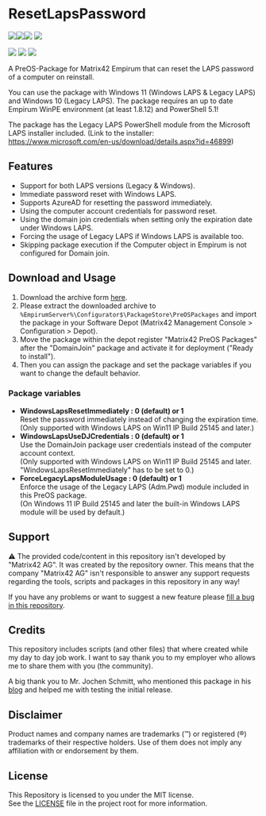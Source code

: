 # ResetLapsPassword

<!-- Name des Repositories muss immer klein geschrieben werden. -->
<a href="https://github.com/htcfreek/preos-resetlapspassword/releases/latest"><img src="https://img.shields.io/github/release/htcfreek/preos-resetlapspassword?label=stable+release"/></a><a href="https://github.com/htcfreek/preos-resetlapspassword/releases/latest"><img src="https://img.shields.io/github/release/htcfreek/preos-resetlapspassword?include_prereleases&label=latest+release"/></a><a href="https://github.com/htcfreek/preos-resetlapspassword/releases/latest"><img src="https://img.shields.io/github/downloads/htcfreek/preos-resetlapspassword/total?label=Downloads" /></a> <a href="LICENSE.md"><img src="https://img.shields.io/github/license/htcfreek/preos-resetlapspassword" /></a>

<a href="https://github.com/htcfreek/preos-resetlapspassword/stargazers"><img src="https://img.shields.io/github/stars/htcfreek/preos-resetlapspassword" /></a> <a href="https://github.com/htcfreek/preos-resetlapspassword/watchers"><img src="https://img.shields.io/github/watchers/htcfreek/preos-resetlapspassword" /></a> <a href="https://github.com/htcfreek/preos-resetlapspassword/network/members"><img src="https://img.shields.io/github/forks/htcfreek/preos-resetlapspassword" /></a>

A PreOS-Package for Matrix42 Empirum that can reset the LAPS password of a computer on reinstall.

You can use the package with Windows 11 (Windows LAPS & Legacy LAPS) and Windows 10 (Legacy LAPS).
The package requires an up to date Empirum WinPE environment (at least 1.8.12) and PowerShell 5.1!

The package has the Legacy LAPS PowerShell module from the Microsoft LAPS installer included. (Link to the installer: <https://www.microsoft.com/en-us/download/details.aspx?id=46899>)

## Features

- Support for both LAPS versions (Legacy & Windows).
- Immediate password reset with Windows LAPS.
- Supports AzureAD for resetting the password immediately.
- Using the computer account credentials for password reset.
- Using the domain join credentials when setting only the expiration date under Windows LAPS.
- Forcing the usage of Legacy LAPS if Windows LAPS is available too.
- Skipping package execution if the Computer object in Empirum is not configured for Domain join.

## Download and Usage

1. Download the archive form [here](http://github.com/htcfreek/preos-resetlapspassword/release/latest).
2. Please extract the downloaded archive to `%EmpirumServer%\Configurator$\PackageStore\PreOSPackages` and import the package in your Software Depot (Matrix42 Management Console > Configuration > Depot).
3. Move the package within the depot register "Matrix42 PreOS Packages" after the "DomainJoin" package and activate it for deployment ("Ready to install").
4. Then you can assign the package and set the package variables if you want to change the default behavior.

### Package variables

- **WindowsLapsResetImmediately : 0 (default) or 1**
   <br />Reset the password immediately instead of changing the expiration time.<br />(Only supported with Windows LAPS on Win11 IP Build 25145 and later.)
- **WindowsLapsUseDJCredentials : 0 (default) or 1**
   <br />Use the DomainJoin package user credentials instead of the computer account context.<br />(Only supported with Windows LAPS on Win11 IP Build 25145 and later. "WindowsLapsResetImmediately" has to be set to 0.)
- **ForceLegacyLapsModuleUsage : 0 (default) or 1**
   <br />Enforce the usage of the Legacy LAPS (Adm.Pwd) module included in this PreOS package.<br />(On Windows 11 IP Build 25145 and later the built-in Windows LAPS module will be used by default.)

## Support

⚠ The provided code/content in this repository isn't developed by "Matrix42 AG". It was created by the repository owner. This means that the company "Matrix42 AG" isn't responsible to answer any support requests regarding the tools, scripts and packages in this repository in any way!

If you have any problems or want to suggest a new feature please [fill a bug in this repository](https://github.com/htcfreek/PreOS-ResetLapsPassword/issues/new).

## Credits

This repository includes scripts (and other files) that where created while my day to day job work. I want to say thank you to my employer who allows me to share them with you (the community).

A big thank you to Mr. Jochen Schmitt, who mentioned this package in his [blog](https://www.wpm-blog.de/) and helped me with testing the initial release.

## Disclaimer

Product names and company names are trademarks (™) or registered (®) trademarks of their respective holders. Use of them does not imply any affiliation with or endorsement by them.

## License

This Repository is licensed to you under the MIT license.<br />
See the [LICENSE](LICENSE.md) file in the project root for more information.
